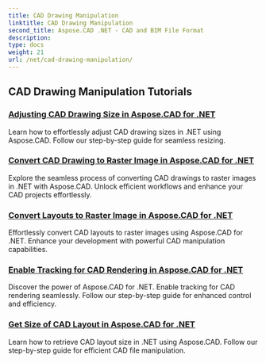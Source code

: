 ```yaml
---
title: CAD Drawing Manipulation
linktitle: CAD Drawing Manipulation
second_title: Aspose.CAD .NET - CAD and BIM File Format
description: 
type: docs
weight: 21
url: /net/cad-drawing-manipulation/
---
```


## CAD Drawing Manipulation Tutorials
### [Adjusting CAD Drawing Size in Aspose.CAD for .NET](./adjust-cad-drawing-size/)
Learn how to effortlessly adjust CAD drawing sizes in .NET using Aspose.CAD. Follow our step-by-step guide for seamless resizing.
### [Convert CAD Drawing to Raster Image in Aspose.CAD for .NET](./convert-cad-drawing-to-raster-image/)
Explore the seamless process of converting CAD drawings to raster images in .NET with Aspose.CAD. Unlock efficient workflows and enhance your CAD projects effortlessly.
### [Convert Layouts to Raster Image in Aspose.CAD for .NET](./convert-layouts-to-raster-image/)
Effortlessly convert CAD layouts to raster images using Aspose.CAD for .NET. Enhance your development with powerful CAD manipulation capabilities.
### [Enable Tracking for CAD Rendering in Aspose.CAD for .NET](./enable-tracking-for-cad-rendering/)
Discover the power of Aspose.CAD for .NET. Enable tracking for CAD rendering seamlessly. Follow our step-by-step guide for enhanced control and efficiency.
### [Get Size of CAD Layout in Aspose.CAD for .NET](./get-size-of-cad-layout/)
Learn how to retrieve CAD layout size in .NET using Aspose.CAD. Follow our step-by-step guide for efficient CAD file manipulation.